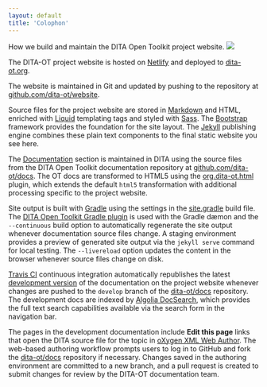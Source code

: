 ```yaml
---
layout: default
title: 'Colophon'
---
```


<p class="lead">How we build and maintain the DITA Open Toolkit project website.
  <a href="https://www.netlify.com" class="align-text-bottom float-right">
    <img src="https://www.netlify.com/img/global/badges/netlify-color-accent.svg"/>
  </a>
</p>

The DITA-OT project website is hosted on [Netlify][1] and deployed to [dita-ot.org][2].

The website is maintained in Git and updated by pushing to the repository at [github.com/dita-ot/website][3].

Source files for the project website are stored in [Markdown][4] and HTML, enriched with [Liquid][5] templating tags and styled with [Sass][6]. The [Bootstrap][7] framework provides the foundation for the site layout. The [Jekyll][8] publishing engine combines these plain text components to the final static website you see here.

The [Documentation][9] section is maintained in DITA using the source files from the DITA Open Toolkit documentation repository at [github.com/dita-ot/docs][10]. The OT docs are transformed to HTML5 using the [org.dita-ot.html][11] plugin, which extends the default `html5` transformation with additional processing specific to the project website.

Site output is built with [Gradle][12] using the settings in the [site.gradle][13] build file. The [DITA Open Toolkit Gradle plugin][14] is used with the Gradle dæmon and the `--continuous` build option to automatically regenerate the site output whenever documentation source files change. A staging environment provides a preview of generated site output via the `jekyll serve` command for local testing. The `--livereload` option updates the content in the browser whenever source files change on disk.

[Travis CI][15] continuous integration automatically republishes the latest [development version][9] of the documentation on the project website whenever changes are pushed to the `develop` branch of the [dita-ot/docs][10] repository. The development docs are indexed by [Algolia DocSearch][16], which provides the full text search capabilities available via the search form in the navigation bar.

The pages in the development documentation include **Edit this page** links that open the DITA source file for the topic in [oXygen XML Web Author][17]. The web-based authoring workflow prompts users to log in to GitHub and fork the [dita-ot/docs][10] repository if necessary. Changes saved in the authoring environment are committed to a new branch, and a pull request is created to submit changes for review by the DITA-OT documentation team.

[1]: https://www.netlify.com
[2]: https://www.dita-ot.org
[3]: https://github.com/dita-ot/website
[4]: http://daringfireball.net/projects/markdown/
[5]: https://github.com/Shopify/liquid/wiki
[6]: http://sass-lang.com 'Sass: Syntactically Awesome Style Sheets'
[7]: http://getbootstrap.com
[8]: http://jekyllrb.com 'Jekyll • Simple, blog-aware, static sites'
[9]: https://www.dita-ot.org/dev/
[10]: https://github.com/dita-ot/docs
[11]: https://github.com/dita-ot/org.dita-ot.html
[12]: http://gradle.org 'Gradle | Modern Open-Source Enterprise Build Automation'
[13]: https://github.com/dita-ot/docs/blob/develop/site.gradle
[14]: http://eerohele.github.io/dita-ot-gradle/
[15]: https://travis-ci.org
[16]: http://algolia.com/docsearch/
[17]: https://www.oxygenxml.com/webauthor/
